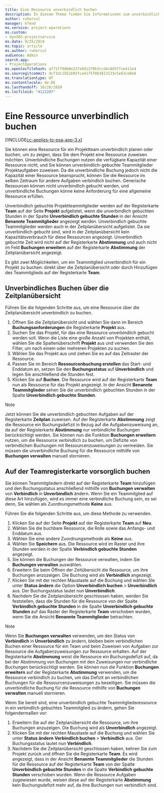 ```yaml
---
title: Eine Ressource unverbindlich buchen
description: In diesem Thema finden Sie Informationen zum unverbindlichen Planen bzw. Buchen von Projektteammitgliedern.
author: ruhercul
manager: kfend
ms.service: project-operations
ms.custom:
- dyn365-projectservice
ms.date: 9/25/2019
ms.topic: article
ms.author: ruhercul
audience: Admin
search.app:
- ProjectOperations
ms.openlocfilehash: af71ff9d60e237a9d1379b3ccd4c0d5ffce411e4
ms.sourcegitcommit: 4cf1dc1561b92fca4175f0b3813133c5e63ce8e6
ms.translationtype: HT
ms.contentlocale: de-DE
ms.lasthandoff: 10/28/2020
ms.locfileid: "4122207"
---
```

# <a name="soft-book-a-resource"></a>Eine Ressource unverbindlich buchen

[!INCLUDE[cc-applies-to-psa-app-3.x](../includes/cc-applies-to-psa-app-3x.md)]

Sie können eine Ressource für ein Projektteam unverbindlich planen oder buchen, um zu zeigen, dass Sie dem Projekt eine Ressource zuweisen möchten. Unverbindliche Buchungen nutzen die verfügbare Kapazität einer Ressource nicht, und Sie können unverbindlich-gebuchte Teammitglieder Projektaufgaben zuweisen. Da die unverbindliche Buchung jedoch nicht die Kapazität einer Ressource beansprucht, können Sie die Ressource im selben Zeitraum für andere Aufgaben verbindlich buchen. Generische Ressourcen können nicht unverbindlich gebucht werden, und unverbindliche Buchungen könne keine Anforderung für eine allgemeine Ressource erfüllen.

Unverbindlich gebuchte Projektteammitglieder werden auf der Registerkarte **Team** auf der Seite **Projekt** aufgelistet, wenn die unverbindlich gebuchten Stunden in der Spalte **Unverbindlich gebuchte Stunden** in der Ansicht **Benannte Teammitglieder** angezeigt werden. Unverbindlich gebuchte Teammitglieder werden auch in der Zeitplanübersicht aufgelistet. Da sie unverbindlich gebucht sind, wird in der Zeitplanübersicht kein Kapazitätsverbrauch für diese Ressourcen angezeigt. Unverbindlich gebuchte Zeit wird nicht auf der Registerkarte **Abstimmung** und auch nicht im Feld **Buchungen erweitern** auf der Registerkarte **Abstimmung** der Zeitplanübersicht angezeigt. 

Es gibt zwei Möglichkeiten, um ein Teammitglied unverbindlich für ein Projekt zu buchen: direkt über die Zeitplanübersicht oder durch Hinzufügen des Teammitglieds auf der Registerkarte **Team**. 

## <a name="soft-book-from-the-schedule-board"></a>Unverbindliches Buchen über die Zeitplanübersicht
Führen Sie die folgenden Schritte aus, um eine Ressource über die Zeitplanübersicht unverbindlich zu buchen. 

1. Öffnen Sie die Zeitplanübersicht und wählen Sie dann im Bereich **Buchungsanforderungen** die Registerkarte **Projekt** aus.
2. Suchen Sie das Projekt, für das eine Ressource unverbindlich gebucht werden soll. Wenn die Liste eine große Anzahl von Projekten enthält, wählen Sie die Spaltenüberschrift **Projekt** aus und verwenden Sie den Filter, um nach einem oder mehreren Projekten zu suchen.
3. Wählen Sie das Projekt aus und ziehen Sie es auf das Zeitraster der Ressource.
5. Passen Sie im Bereich **Ressourcenbuchung erstellen** das Start- und Enddatum an, setzen Sie den **Buchungsstatus** auf **Unverbindlich** und legen Sie anschließend die Stunden fest. 
6. Klicken Sie auf **Buchen**. Die Ressource wird auf der Registerkarte **Team** nun als Ressource für das Projekt angezeigt. In der Ansicht **Benannte Teammitglieder** sehen Sie die unverbindlich gebuchten Stunden in der Spalte **Unverbindlich gebuchte Stunden**.

> [!NOTE]
> Jetzt können Sie die unverbindlich gebuchten Aufgaben auf der Registerkarte **Zeitplan** zuweisen. Auf der Registerkarte **Abstimmung** zeigt die Ressource ein Buchungsdefizit in Bezug auf die Aufgabenzuweisung an, da auf der Registerkarte **Abstimmung** nur verbindliche Buchungen berücksichtigt werden. Sie können nun die Funktion **Buchungen erweitern** nutzen, um die Ressource verbindlich zu buchen, um Defizite von verbindlichen Buchungen mit Ressourcenzuweisungen zu vermeiden. Sie müssen die unverbindliche Buchung für die Ressource mithilfe von **Buchungen verwalten** manuell stornieren.

## <a name="soft-book-on-the-team-tab"></a>Auf der Teamregisterkarte vorsorglich buchen

Sie können Teammitgliedern direkt auf der Registerkarte **Team** hinzufügen und den Buchungsstatus anschließend mithilfe von **Buchungen verwalten** von **Verbindlich** in **Unverbindlich** ändern. Wenn Sie ein Teammitglied auf diese Art hinzufügen, wird es immer eine verbindliche Buchung sein, es sei denn, Sie wählen als Zuordnungsmethode **Keine** aus.

Führen Sie die folgenden Schritte aus, um diese Methode zu verwenden.

1. Klicken Sie auf der Seite **Projekt** auf der Registerkarte **Team** auf **Neu**.
2. Wählen Sie die buchbare Ressource, die Rolle sowie das Anfangs- und Enddatum aus.
3. Wählen Sie eine andere Zuordnungsmethode als **Keine** aus.
4. Wählen Sie **Speichern** aus. Die Ressource wird im Raster und ihre Stunden werden in der Spalte **Verbindlich gebuchte Stunden** angezeigt.
5. Sie können die Buchungen der Ressource verwalten, indem Sie **Buchungen verwalten** auswählen.
6. Erweitern Sie beim Öffnen der Zeitübersicht die Ressource, um ihre Buchungen anzuzeigen. Die Buchung wird als **Verbindlich** angezeigt.
7. Klicken Sie mit der rechten Maustaste auf die Buchung und wählen SIe unter **Status ändern** die Option **Unverbindlich buchen** \> **Unverbindlich** aus. Der Buchungsstatus lautet nun **Unverbindlich**.
8. Nachdem Sie die Zeitplanübersicht geschlossen haben, werden Sie feststellen, dass die Stunden für die Ressource von der Spalte **Verbindlich gebuchte Stunden** in die Spalte **Unverbindlich gebuchte Stunden** auf das Raster der Registerkarte **Team** verschoben wurden, wenn Sie die Ansicht **Benannte Teammitglieder** betrachten.

> [!NOTE]
> Wenn Sie **Buchungen verwalten** verwenden, um den Status von **Verbindlich** in **Unverbindlich** zu ändern, bleiben beim verbindlichen Buchen einer Ressource für ein Team und beim Zuweisen von Aufgaben zur Ressource die Aufgabenzuweisungen zur Ressource erhalten. Auf der Registerkarte **Abstimmung** weist die Ressource ein Buchungsdefizit auf, da bei der Abstimmung von Buchungen mit den Zuweisungen nur verbindliche Buchungen berücksichtigt werden. Sie können nun die Funktion **Buchungen erweitern** auf der Registerkarte **Abstimmung** verwenden, um die Ressource verbindlich zu buchen, um das Defizit an verbindlichen Buchungen für die Ressourcenzuweisungen zu beseitigen. Sie müssen die unverbindliche Buchung für die Ressource mithilfe von **Buchungen verwalten** manuell stornieren.

Wenn Sie bereit sind, eine unverbindlich gebuchte Teammitgliedsressource in ein verbindlich gebuchtes Teammitglied zu ändern, gehen Sie folgendermaßen vor:

1. Erweitern Sie auf der Zeitplanübersicht die Ressource, um ihre Buchungen anzuzeigen. Die Buchung wird als **Unverbindlich** angezeigt.
2. Klicken Sie mit der rechten Maustaste auf die Buchung und wählen Sie unter **Status ändern** **Verbindlich buchen** \> **Verbindlich** aus. Der Buchungsstatus lautet nun **Verbindlich**.
3. Nachdem Sie die Zeitplanübersicht geschlossen haben, kehren Sie zum Projekt zurück und öffnen Sie die Registerkarte **Team**. Es wird angezeigt, dass in der Ansicht **Benannte Teammitglieder** die Stunden für die Ressource auf der Registerkarte **Team** von der Spalte **Unverbindlich gebuchte Stunden** in die Spalte **Verbindlich gebuchte Stunden** verschoben wurden. Wenn die Ressource Aufgaben zugewiesen wurde, weisen diese auf der Registerkarte **Abstimmung** kein Buchungsdefizit mehr auf, da ihre Buchungen nun verbindlich sind.

